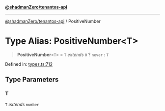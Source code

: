 [**@shadmanZero/tenantos-api**](../README.md)

***

[@shadmanZero/tenantos-api](../globals.md) / PositiveNumber

# Type Alias: PositiveNumber\<T\>

> **PositiveNumber**\<`T`\> = `T` *extends* `0` ? `never` : `T`

Defined in: [types.ts:712](https://github.com/shadmanZero/tenantos-api/blob/507575e6d82ab5e3b8a10f708778a3645f250cd6/src/types.ts#L712)

## Type Parameters

### T

`T` *extends* `number`
